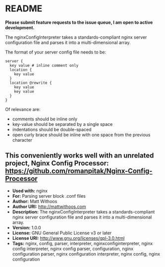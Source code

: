 README
======

**Please submit feature requests to the issue queue, I am open to active development.**

The nginxConfigInterpreter takes a standards-compliant nginx server
configuration file and parses it into a multi-dimensional array.

The format of your server config file needs to be:

    server {
      key value # inline comment only
      location {
        key value
      }
      location @rewrite {
        key value
        key value
      }
    }

Of relevance are:
- comments should be inline only
- key-value should be separated by a single space
- indentations should be double-spaced
- open curly brace should be inline with one space from the previous character

This conveniently works well with an unrelated project, Nginx Config Processor:
https://github.com/romanpitak/Nginx-Config-Processor
--------------------------------

- **Used with:** nginx
- **For:** Parsing server block .conf files
- **Author:** Matt Withoos
- **Author URI:** http://mattwithoos.com
- **Description:** The nginxConfigInterpreter takes a standards-compliant nginx server configuration file and parses it into a multi-dimensional array.
- **Version:** 1.0.0
- **License:** GNU General Public License v3 or later
- **License URI:** http://www.gnu.org/licenses/gpl-3.0.html
- **Tags:** nginx, config, parser, interpreter, nginxconfiginterpreter, nginx config interpreter, nginx config parser, configuration, nginx configuration parser, nginx configuration interpreter, nginx config, nginx configuration
